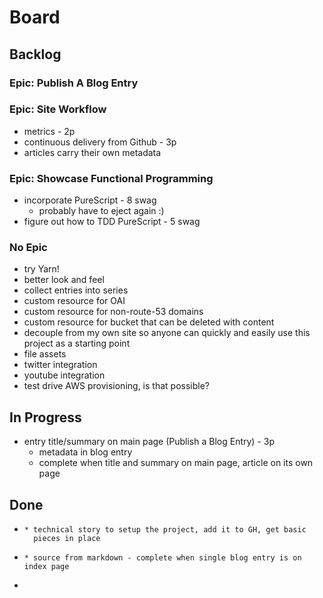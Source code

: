 # Board



## Backlog

### Epic: Publish A Blog Entry

### Epic: Site Workflow

* metrics - 2p
* continuous delivery from Github - 3p
* articles carry their own metadata

### Epic: Showcase Functional Programming

* incorporate PureScript - 8 swag
  * probably have to eject again :)
* figure out how to TDD PureScript - 5 swag

### No Epic

* try Yarn!
* better look and feel
* collect entries into series
* custom resource for OAI
* custom resource for non-route-53 domains
* custom resource for bucket that can be deleted with content
* decouple from my own site so anyone can quickly and easily use this
project as a starting point
* file assets
* twitter integration
* youtube integration
* test drive AWS provisioning, is that possible?

## In Progress

* entry title/summary on main page (Publish a Blog Entry) - 3p
  * metadata in blog entry
  * complete when title and summary on main page, article on its own page


## Done

* ~~~brand new web project runs locally (Publish a Blog Entry) - 1p~~~
  * technical story to setup the project, add it to GH, get basic
    pieces in place
* ~~~add an entry (Publish a Blog Entry)- 3p~~~
  * source from markdown - complete when single blog entry is on index page
* ~~~simple publishing to AWS (Publish a Blog Entry)- 2p~~~
